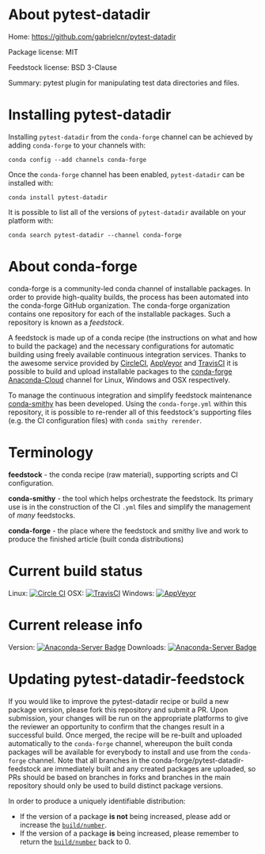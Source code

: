 About pytest-datadir
====================

Home: https://github.com/gabrielcnr/pytest-datadir

Package license: MIT

Feedstock license: BSD 3-Clause

Summary: pytest plugin for manipulating test data directories and files.



Installing pytest-datadir
=========================

Installing `pytest-datadir` from the `conda-forge` channel can be achieved by adding `conda-forge` to your channels with:

```
conda config --add channels conda-forge
```

Once the `conda-forge` channel has been enabled, `pytest-datadir` can be installed with:

```
conda install pytest-datadir
```

It is possible to list all of the versions of `pytest-datadir` available on your platform with:

```
conda search pytest-datadir --channel conda-forge
```



About conda-forge
=================

conda-forge is a community-led conda channel of installable packages.
In order to provide high-quality builds, the process has been automated into the
conda-forge GitHub organization. The conda-forge organization contains one repository
for each of the installable packages. Such a repository is known as a *feedstock*.

A feedstock is made up of a conda recipe (the instructions on what and how to build
the package) and the necessary configurations for automatic building using freely
available continuous integration services. Thanks to the awesome service provided by
[CircleCI](https://circleci.com/), [AppVeyor](http://www.appveyor.com/)
and [TravisCI](https://travis-ci.org/) it is possible to build and upload installable
packages to the [conda-forge](https://anaconda.org/conda-forge)
[Anaconda-Cloud](http://docs.anaconda.org/) channel for Linux, Windows and OSX respectively.

To manage the continuous integration and simplify feedstock maintenance
[conda-smithy](http://github.com/conda-forge/conda-smithy) has been developed.
Using the ``conda-forge.yml`` within this repository, it is possible to re-render all of
this feedstock's supporting files (e.g. the CI configuration files) with ``conda smithy rerender``.


Terminology
===========

**feedstock** - the conda recipe (raw material), supporting scripts and CI configuration.

**conda-smithy** - the tool which helps orchestrate the feedstock.
                   Its primary use is in the construction of the CI ``.yml`` files
                   and simplify the management of *many* feedstocks.

**conda-forge** - the place where the feedstock and smithy live and work to
                  produce the finished article (built conda distributions)

Current build status
====================

Linux: [![Circle CI](https://circleci.com/gh/conda-forge/pytest-datadir-feedstock.svg?style=shield)](https://circleci.com/gh/conda-forge/pytest-datadir-feedstock)
OSX: [![TravisCI](https://travis-ci.org/conda-forge/pytest-datadir-feedstock.svg?branch=master)](https://travis-ci.org/conda-forge/pytest-datadir-feedstock)
Windows: [![AppVeyor](https://ci.appveyor.com/api/projects/status/github/conda-forge/pytest-datadir-feedstock?svg=True)](https://ci.appveyor.com/project/conda-forge/pytest-datadir-feedstock/branch/master)

Current release info
====================
Version: [![Anaconda-Server Badge](https://anaconda.org/conda-forge/pytest-datadir/badges/version.svg)](https://anaconda.org/conda-forge/pytest-datadir)
Downloads: [![Anaconda-Server Badge](https://anaconda.org/conda-forge/pytest-datadir/badges/downloads.svg)](https://anaconda.org/conda-forge/pytest-datadir)


Updating pytest-datadir-feedstock
=================================

If you would like to improve the pytest-datadir recipe or build a new
package version, please fork this repository and submit a PR. Upon submission,
your changes will be run on the appropriate platforms to give the reviewer an
opportunity to confirm that the changes result in a successful build. Once
merged, the recipe will be re-built and uploaded automatically to the
`conda-forge` channel, whereupon the built conda packages will be available for
everybody to install and use from the `conda-forge` channel.
Note that all branches in the conda-forge/pytest-datadir-feedstock are
immediately built and any created packages are uploaded, so PRs should be based
on branches in forks and branches in the main repository should only be used to
build distinct package versions.

In order to produce a uniquely identifiable distribution:
 * If the version of a package **is not** being increased, please add or increase
   the [``build/number``](http://conda.pydata.org/docs/building/meta-yaml.html#build-number-and-string).
 * If the version of a package **is** being increased, please remember to return
   the [``build/number``](http://conda.pydata.org/docs/building/meta-yaml.html#build-number-and-string)
   back to 0.

